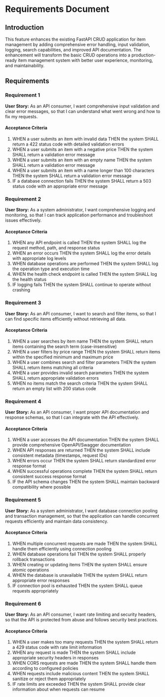 # Requirements Document

## Introduction

This feature enhances the existing FastAPI CRUD application for item management by adding comprehensive error handling, input validation, logging, search capabilities, and improved API documentation. The enhancement will transform the basic CRUD operations into a production-ready item management system with better user experience, monitoring, and maintainability.

## Requirements

### Requirement 1

**User Story:** As an API consumer, I want comprehensive input validation and clear error messages, so that I can understand what went wrong and how to fix my requests.

#### Acceptance Criteria

1. WHEN a user submits an item with invalid data THEN the system SHALL return a 422 status code with detailed validation errors
2. WHEN a user submits an item with a negative price THEN the system SHALL return a validation error message
3. WHEN a user submits an item with an empty name THEN the system SHALL return a validation error message
4. WHEN a user submits an item with a name longer than 100 characters THEN the system SHALL return a validation error message
5. IF a database connection fails THEN the system SHALL return a 503 status code with an appropriate error message

### Requirement 2

**User Story:** As a system administrator, I want comprehensive logging and monitoring, so that I can track application performance and troubleshoot issues effectively.

#### Acceptance Criteria

1. WHEN any API endpoint is called THEN the system SHALL log the request method, path, and response status
2. WHEN an error occurs THEN the system SHALL log the error details with appropriate log levels
3. WHEN database operations are performed THEN the system SHALL log the operation type and execution time
4. WHEN the health check endpoint is called THEN the system SHALL log the health status
5. IF logging fails THEN the system SHALL continue to operate without crashing

### Requirement 3

**User Story:** As an API consumer, I want to search and filter items, so that I can find specific items efficiently without retrieving all data.

#### Acceptance Criteria

1. WHEN a user searches by item name THEN the system SHALL return items containing the search term (case-insensitive)
2. WHEN a user filters by price range THEN the system SHALL return items within the specified minimum and maximum price
3. WHEN a user combines search and filter parameters THEN the system SHALL return items matching all criteria
4. WHEN a user provides invalid search parameters THEN the system SHALL return appropriate validation errors
5. WHEN no items match the search criteria THEN the system SHALL return an empty list with 200 status code

### Requirement 4

**User Story:** As an API consumer, I want proper API documentation and response schemas, so that I can integrate with the API effectively.

#### Acceptance Criteria

1. WHEN a user accesses the API documentation THEN the system SHALL provide comprehensive OpenAPI/Swagger documentation
2. WHEN API responses are returned THEN the system SHALL include consistent metadata (timestamps, request IDs)
3. WHEN errors occur THEN the system SHALL return standardized error response format
4. WHEN successful operations complete THEN the system SHALL return consistent success response format
5. IF the API schema changes THEN the system SHALL maintain backward compatibility where possible

### Requirement 5

**User Story:** As a system administrator, I want database connection pooling and transaction management, so that the application can handle concurrent requests efficiently and maintain data consistency.

#### Acceptance Criteria

1. WHEN multiple concurrent requests are made THEN the system SHALL handle them efficiently using connection pooling
2. WHEN database operations fail THEN the system SHALL properly rollback transactions
3. WHEN creating or updating items THEN the system SHALL ensure atomic operations
4. WHEN the database is unavailable THEN the system SHALL return appropriate error responses
5. IF connection pool is exhausted THEN the system SHALL queue requests appropriately

### Requirement 6

**User Story:** As an API consumer, I want rate limiting and security headers, so that the API is protected from abuse and follows security best practices.

#### Acceptance Criteria

1. WHEN a user makes too many requests THEN the system SHALL return a 429 status code with rate limit information
2. WHEN any request is made THEN the system SHALL include appropriate security headers in responses
3. WHEN CORS requests are made THEN the system SHALL handle them according to configured policies
4. WHEN requests include malicious content THEN the system SHALL sanitize or reject them appropriately
5. IF rate limits are exceeded THEN the system SHALL provide clear information about when requests can resume